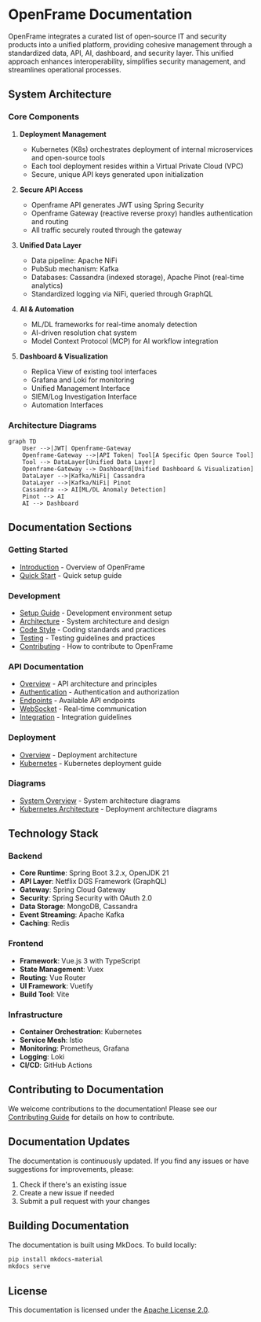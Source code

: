 # OpenFrame Documentation

OpenFrame integrates a curated list of open-source IT and security products into a unified platform, providing cohesive management through a standardized data, API, AI, dashboard, and security layer. This unified approach enhances interoperability, simplifies security management, and streamlines operational processes.

## System Architecture

### Core Components

1. **Deployment Management**
   - Kubernetes (K8s) orchestrates deployment of internal microservices and open-source tools
   - Each tool deployment resides within a Virtual Private Cloud (VPC)
   - Secure, unique API keys generated upon initialization

2. **Secure API Access**
   - Openframe API generates JWT using Spring Security
   - Openframe Gateway (reactive reverse proxy) handles authentication and routing
   - All traffic securely routed through the gateway

3. **Unified Data Layer**
   - Data pipeline: Apache NiFi
   - PubSub mechanism: Kafka
   - Databases: Cassandra (indexed storage), Apache Pinot (real-time analytics)
   - Standardized logging via NiFi, queried through GraphQL

4. **AI & Automation**
   - ML/DL frameworks for real-time anomaly detection
   - AI-driven resolution chat system
   - Model Context Protocol (MCP) for AI workflow integration

5. **Dashboard & Visualization**
   - Replica View of existing tool interfaces
   - Grafana and Loki for monitoring
   - Unified Management Interface
   - SIEM/Log Investigation Interface
   - Automation Interfaces

### Architecture Diagrams

```mermaid
graph TD
    User -->|JWT| Openframe-Gateway
    Openframe-Gateway -->|API Token| Tool[A Specific Open Source Tool]
    Tool --> DataLayer[Unified Data Layer]
    Openframe-Gateway --> Dashboard[Unified Dashboard & Visualization]
    DataLayer -->|Kafka/NiFi| Cassandra
    DataLayer -->|Kafka/NiFi| Pinot
    Cassandra --> AI[ML/DL Anomaly Detection]
    Pinot --> AI
    AI --> Dashboard
```

## Documentation Sections

### Getting Started
- [Introduction](getting-started/introduction.md) - Overview of OpenFrame
- [Quick Start](getting-started/quick-start.md) - Quick setup guide

### Development
- [Setup Guide](development/setup.md) - Development environment setup
- [Architecture](development/architecture.md) - System architecture and design
- [Code Style](development/code-style.md) - Coding standards and practices
- [Testing](development/testing.md) - Testing guidelines and practices
- [Contributing](development/contributing.md) - How to contribute to OpenFrame

### API Documentation
- [Overview](api/overview.md) - API architecture and principles
- [Authentication](api/authentication.md) - Authentication and authorization
- [Endpoints](api/endpoints.md) - Available API endpoints
- [WebSocket](api/websocket.md) - Real-time communication
- [Integration](api/integration.md) - Integration guidelines

### Deployment
- [Overview](deployment/deployment.md) - Deployment architecture
- [Kubernetes](deployment/kubernetes.md) - Kubernetes deployment guide

### Diagrams
- [System Overview](diagrams/system-overview.md) - System architecture diagrams
- [Kubernetes Architecture](diagrams/kubernetes-architecture.md) - Deployment architecture diagrams

## Technology Stack

### Backend
- **Core Runtime**: Spring Boot 3.2.x, OpenJDK 21
- **API Layer**: Netflix DGS Framework (GraphQL)
- **Gateway**: Spring Cloud Gateway
- **Security**: Spring Security with OAuth 2.0
- **Data Storage**: MongoDB, Cassandra
- **Event Streaming**: Apache Kafka
- **Caching**: Redis

### Frontend
- **Framework**: Vue.js 3 with TypeScript
- **State Management**: Vuex
- **Routing**: Vue Router
- **UI Framework**: Vuetify
- **Build Tool**: Vite

### Infrastructure
- **Container Orchestration**: Kubernetes
- **Service Mesh**: Istio
- **Monitoring**: Prometheus, Grafana
- **Logging**: Loki
- **CI/CD**: GitHub Actions

## Contributing to Documentation

We welcome contributions to the documentation! Please see our [Contributing Guide](development/contributing.md) for details on how to contribute.

## Documentation Updates

The documentation is continuously updated. If you find any issues or have suggestions for improvements, please:

1. Check if there's an existing issue
2. Create a new issue if needed
3. Submit a pull request with your changes

## Building Documentation

The documentation is built using MkDocs. To build locally:

```bash
pip install mkdocs-material
mkdocs serve
```

## License

This documentation is licensed under the [Apache License 2.0](LICENSE). 